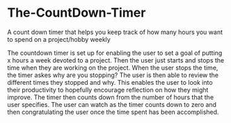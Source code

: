 # The-CountDown-Timer

A count down timer that helps you keep track of how many hours you want to spend on a project/hobby weekly

The countdown timer is set up for enabling the user to set a goal of putting x hours a week devoted to a project. Then the user just starts and stops the time when they are working on the project. When the user stops the time, the timer askes why are you stopping? The user is then able to review the different times they stopped and why. This enables the user to look into their productivity to hopefully encourage reflection on how they might improve. The timer then counts down from the number of hours that the user specifies. The user can watch as the timer counts down to zero and then congratulating the user once the time spent has been accomplished.
